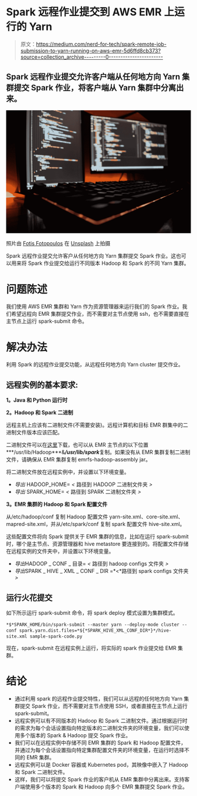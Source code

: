 # Spark 远程作业提交到 AWS EMR 上运行的 Yarn

> 原文：<https://medium.com/nerd-for-tech/spark-remote-job-submission-to-yarn-running-on-aws-emr-5d6ffd8cb373?source=collection_archive---------0----------------------->

## Spark 远程作业提交允许客户端从任何地方向 Yarn 集群提交 Spark 作业，将客户端从 Yarn 集群中分离出来。

![](img/05f7ddd6275c12888fedf0a7079ac7d3.png)

照片由 [Fotis Fotopoulos](https://unsplash.com/@ffstop?utm_source=medium&utm_medium=referral) 在 [Unsplash](https://unsplash.com?utm_source=medium&utm_medium=referral) 上拍摄

Spark 远程作业提交允许客户从任何地方向 Yarn 集群提交 Spark 作业。这也可以用来将 Spark 作业提交给运行不同版本 Hadoop 和 Spark 的不同 Yarn 集群。

# 问题陈述

我们使用 AWS EMR 集群和 Yarn 作为资源管理器来运行我们的 Spark 作业。我们希望远程向 EMR 集群提交作业，而不需要对主节点使用 ssh，也不需要直接在主节点上运行 spark-submit 命令。

# 解决办法

利用 Spark 的远程作业提交功能，从远程任何地方向 Yarn cluster 提交作业。

## **远程实例的基本要求:**

**1。Java 和 Python 运行时**

**2。Hadoop 和 Spark 二进制**

远程主机上应该有二进制文件(不需要安装)。远程计算机和目标 EMR 群集中的二进制文件版本应该匹配。

二进制文件可以在[这里](https://spark.apache.org/downloads.html)下载，也可以从 EMR 主节点的以下位置***/usr/lib/Hadoop***&***/usr/lib/spark***复制。如果没有从 EMR 集群复制二进制文件，请确保从 EMR 集群复制 emrfs-hadoop-assembly jar。

将二进制文件放在远程实例中，并设置以下环境变量。

*   *导出* HADOOP_HOME= *<* 路径到 HADOOP 二进制文件夹 *>*
*   *导出* SPARK_HOME= *<* 路径到 SPARK 二进制文件夹 *>*

**3。EMR 集群的 Hadoop 和 Spark 配置文件**

从/etc/hadoop/conf 复制 Hadoop 配置文件 yarn-site.xml、core-site.xml、mapred-site.xml，并从/etc/spark/conf 复制 spark 配置文件 hive-site.xml。

这些配置文件将向 Spark 提供关于 EMR 集群的信息，比如在运行 spark-submit 时，哪个是主节点、资源管理器和 hive metastore 要连接到的。将配置文件存储在远程实例的文件夹中，并设置以下环境变量。

*   *导出*HADOOP _ CONF _ 目录= *<* 路径到 hadoop configs 文件夹 *>*
*   *导出*SPARK _ HIVE _ XML _ CONF _ DIR =*<*路径到 spark configs 文件夹 *>*

## **运行火花提交**

如下所示运行 spark-submit 命令，将 spark deploy 模式设置为集群模式。

```
*$*SPARK_HOME/bin/spark-submit --master yarn --deploy-mode cluster --conf spark.yarn.dist.files=*${*SPARK_HIVE_XML_CONF_DIR*}*/hive-site.xml sample-spark-code.py
```

现在，spark-submit 在远程实例上运行，将实际的 spark 作业提交给 EMR 集群。

# 结论

*   通过利用 spark 的远程作业提交特性，我们可以从远程的任何地方向 Yarn 集群提交 Spark 作业，而不需要对主节点使用 SSH，或者直接在主节点上运行 spark-submit。
*   远程实例可以有不同版本的 Hadoop 和 Spark 二进制文件。通过根据运行时的需求为每个会话设置指向特定版本的二进制文件夹的环境变量，我们可以使用多个版本的 Spark & Hadoop 提交 Spark 作业。
*   我们可以在远程实例中存储不同 EMR 集群的 Spark 和 Hadoop 配置文件，并通过为每个会话设置指向特定集群配置文件夹的环境变量，在运行时选择不同的 EMR 集群。
*   远程实例可以是 Docker 容器或 Kubernetes pod，其映像中嵌入了 Hadoop 和 Spark 二进制文件。
*   这样，我们可以将提交 Spark 作业的客户机从 EMR 集群中分离出来。支持客户端使用多个版本的 Spark 和 Hadoop 向多个 EMR 集群提交 Spark 作业。